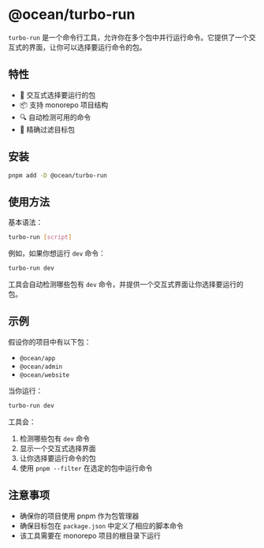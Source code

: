 # @ocean/turbo-run

`turbo-run` 是一个命令行工具，允许你在多个包中并行运行命令。它提供了一个交互式的界面，让你可以选择要运行命令的包。

## 特性

- 🚀 交互式选择要运行的包
- 📦 支持 monorepo 项目结构
- 🔍 自动检测可用的命令
- 🎯 精确过滤目标包

## 安装

```bash
pnpm add -D @ocean/turbo-run
```

## 使用方法

基本语法：

```bash
turbo-run [script]
```

例如，如果你想运行 `dev` 命令：

```bash
turbo-run dev
```

工具会自动检测哪些包有 `dev` 命令，并提供一个交互式界面让你选择要运行的包。

## 示例

假设你的项目中有以下包：

- `@ocean/app`
- `@ocean/admin`
- `@ocean/website`

当你运行：

```bash
turbo-run dev
```

工具会：

1. 检测哪些包有 `dev` 命令
2. 显示一个交互式选择界面
3. 让你选择要运行命令的包
4. 使用 `pnpm --filter` 在选定的包中运行命令

## 注意事项

- 确保你的项目使用 pnpm 作为包管理器
- 确保目标包在 `package.json` 中定义了相应的脚本命令
- 该工具需要在 monorepo 项目的根目录下运行
